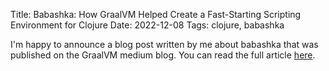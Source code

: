 Title: Babashka: How GraalVM Helped Create a Fast-Starting Scripting Environment for Clojure
Date: 2022-12-08
Tags: clojure, babashka

I'm happy to announce a blog post written by me about babashka that was
published on the GraalVM medium blog. You can read the full article
[here](https://medium.com/graalvm/babashka-how-graalvm-helped-create-a-fast-starting-scripting-environment-for-clojure-b0fcc38b0746).

